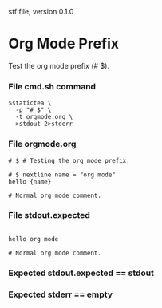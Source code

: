 stf file, version 0.1.0

# Org Mode Prefix

Test the org mode prefix (# $).

### File cmd.sh command

~~~
$statictea \
  -p "# $" \
  -t orgmode.org \
  >stdout 2>stderr
~~~

### File orgmode.org

~~~
# $ # Testing the org mode prefix.

# $ nextline name = "org mode"
hello {name}

# Normal org mode comment.
~~~

### File stdout.expected

~~~

hello org mode

# Normal org mode comment.
~~~

### Expected stdout.expected == stdout
### Expected stderr == empty

